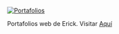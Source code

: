 [![Portafolios](https://github.com/LostSavannah/portfolio-coderookieerick/actions/workflows/deploy.yml/badge.svg?branch=master)](https://github.com/LostSavannah/portfolio-coderookieerick/actions/workflows/deploy.yml)

Portafolios web de Erick. Visitar [Aquí](https://dev.moradev.dev/)